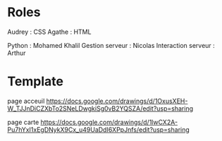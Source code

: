 Roles
======
Audrey : CSS
Agathe : HTML

Python : Mohamed Khalil
Gestion serveur : Nicolas
Interaction serveur : Arthur


Template
========

page acceuil
https://docs.google.com/drawings/d/1OxusXEH-W_TJJnDiCZXbTo2SNeLDwgkiSg0vB2YQSZA/edit?usp=sharing

page carte
https://docs.google.com/drawings/d/1lwCX2A-Pu7hYxI1xEgDNykX9Cx_u49UaDdI6XPpJnfs/edit?usp=sharing